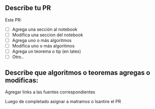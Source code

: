 ## Describe tu PR
Este PR:
- [ ] Agrega una sección al notebook
- [ ] Modifica una seccion del notebook
- [ ] Agrega uno o más algoritmos
- [ ] Modifica uno o más algoritmos
- [ ] Agrega un teorema o tip (en latex)
- [ ] Otro..

## Describe que algoritmos o teoremas agregas o modificas:
Agregar links a las fuentes correspondientes

Luego de completado asignar a matramos o lsantire el PR
